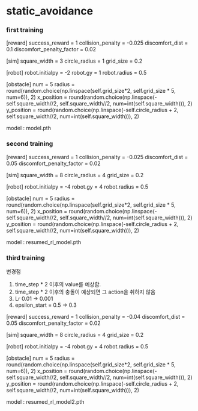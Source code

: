 # static_avoidance

### first training
[reward]
success_reward = 1
collision_penalty = -0.025
discomfort_dist = 0.1
discomfort_penalty_factor = 0.02


[sim]
square_width = 3
circle_radius = 1
grid_size = 0.2

[robot]
robot.initialpy = -2 robot.gy = 1
robot.radius = 0.5

[obstacle]
num = 5
radius = round(random.choice(np.linspace(self.grid_size*2, self.grid_size * 5, num=6)), 2)
x_position = round(random.choice(np.linspace(-self.square_width//2, self.square_width//2, num=int(self.square_width))), 2)
y_position = round(random.choice(np.linspace(-self.circle_radius + 2, self.square_width//2, num=int(self.square_width))), 2)

model : model.pth

### second training
[reward]
success_reward = 1
collision_penalty = -0.025
discomfort_dist = 0.05
discomfort_penalty_factor = 0.02


[sim]
square_width = 8
circle_radius = 4
grid_size = 0.2

[robot]
robot.initialpy = -4 robot.gy = 4
robot.radius = 0.5

[obstacle]
num = 5
radius = round(random.choice(np.linspace(self.grid_size*2, self.grid_size * 5, num=6)), 2)
x_position = round(random.choice(np.linspace(-self.square_width//2, self.square_width//2, num=int(self.square_width))), 2)
y_position = round(random.choice(np.linspace(-self.circle_radius + 2, self.square_width//2, num=int(self.square_width))), 2)

model : resumed_rl_model.pth

### third training
변경점
1. time_step * 2 이후의 value를 예상함.
2. time_step * 2 이후의 충돌이 예상되면 그 action을 취하지 않음
3. Lr 0.01 -> 0.001
4. epsilon_start = 0.5 -> 0.3

[reward]
success_reward = 1
collision_penalty = -0.04
discomfort_dist = 0.05
discomfort_penalty_factor = 0.02


[sim]
square_width = 8
circle_radius = 4
grid_size = 0.2

[robot]
robot.initialpy = -4 robot.gy = 4
robot.radius = 0.5

[obstacle]
num = 5
radius = round(random.choice(np.linspace(self.grid_size*2, self.grid_size * 5, num=6)), 2)
x_position = round(random.choice(np.linspace(-self.square_width//2, self.square_width//2, num=int(self.square_width))), 2)
y_position = round(random.choice(np.linspace(-self.circle_radius + 2, self.square_width//2, num=int(self.square_width))), 2)

model : resumed_rl_model2.pth
